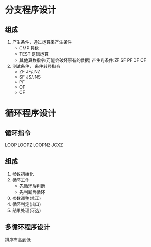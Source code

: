 # 分支程序设计
## 组成
1. 产生条件，通过运算来产生条件
   * CMP 算数
   * TEST 逻辑运算
   * 其他算数指令(可能会破坏原有的数据)
    产生的条件:ZF SF PF OF CF
2. 测试条件， 条件转移指令
   * ZF JF/JNZ
   * SF JS/JNS
   * PF
   * OF
   * CF
# 循环程序设计
## 循环指令
LOOP
LOOPZ
LOOPNZ
JCXZ
## 组成
1. 参数初始化
2. 循环工作
   * 先循环后判断
   * 先判断后循环
3. 参数调整(修正)
4. 循环判定(出口)
5. 结果处理(可选)
## 多循环程序设计
排序有高到低